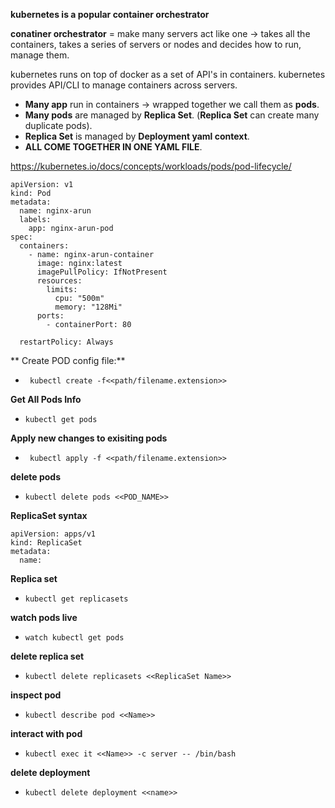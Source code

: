**kubernetes is a popular container orchestrator**

**conatiner orchestrator** =  make many servers act like one -> takes all the containers, takes a series of servers or nodes and decides how to run, manage them.

kubernetes runs on top of docker as a set of API's in containers.
kubernetes provides API/CLI to manage containers across servers.



- **Many app** run in containers -> wrapped together we call them as **pods**.
- **Many pods** are managed by **Replica Set**. (****Replica Set**** can create many duplicate pods).
- **Replica Set** is managed by **Deployment yaml context**.
- **ALL COME TOGETHER IN ONE YAML FILE**.


https://kubernetes.io/docs/concepts/workloads/pods/pod-lifecycle/

```
apiVersion: v1
kind: Pod
metadata:
  name: nginx-arun
  labels:
    app: nginx-arun-pod
spec:
  containers:
    - name: nginx-arun-container
      image: nginx:latest
      imagePullPolicy: IfNotPresent
      resources:
        limits:
          cpu: "500m"
          memory: "128Mi"
      ports:
        - containerPort: 80

  restartPolicy: Always
```
**
Create POD config file:**
- ` kubectl create -f<<path/filename.extension>>`

**Get All Pods Info**
- `kubectl get pods`

**Apply new changes to exisiting pods**
- ` kubectl apply -f <<path/filename.extension>>`

**delete pods**
- `kubectl delete pods <<POD_NAME>>`


**ReplicaSet syntax**
```
apiVersion: apps/v1
kind: ReplicaSet
metadata:
  name:
```

**Replica set**
- `kubectl get replicasets`

**watch pods  live**
- `watch kubectl get pods`

**delete replica set**
- `kubectl delete replicasets <<ReplicaSet Name>>`

**inspect pod**
- `kubectl describe pod <<Name>>`

**interact with pod**
- `kubectl exec it <<Name>> -c server -- /bin/bash`

**delete deployment**
- `kubectl delete deployment <<name>>`
